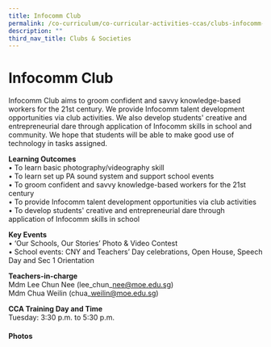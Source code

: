 ```yaml
---
title: Infocomm Club
permalink: /co-curriculum/co-curricular-activities-ccas/clubs-infocomm-club/
description: ""
third_nav_title: Clubs & Societies
---
```

# **Infocomm Club**

Infocomm Club aims to groom confident and savvy knowledge-based workers for the 21st century. We provide Infocomm talent development opportunities via club activities. We also develop students' creative and entrepreneurial dare through application of Infocomm skills in school and community. We hope that students will be able to make good use of technology in tasks assigned. 

**Learning Outcomes**  
• To learn basic photography/videography skill  
• To learn set up PA sound system and support school events  
• To groom confident and savvy knowledge-based workers for the 21st century  
• To provide Infocomm talent development opportunities via club activities  
• To develop students' creative and entrepreneurial dare through application of Infocomm skills in school

**Key Events**  
• ‘Our Schools, Our Stories’ Photo & Video Contest  
• School events: CNY and Teachers’ Day celebrations, Open House, Speech Day and Sec 1 Orientation

**Teachers-in-charge**  
Mdm Lee Chun Nee (lee\_chun\_nee@moe.edu.sg)  
Mdm Chua Weilin (chua\_weilin@moe.edu.sg)

**CCA Training Day and Time**  
Tuesday: 3:30 p.m. to 5:30 p.m.

#### Photos
